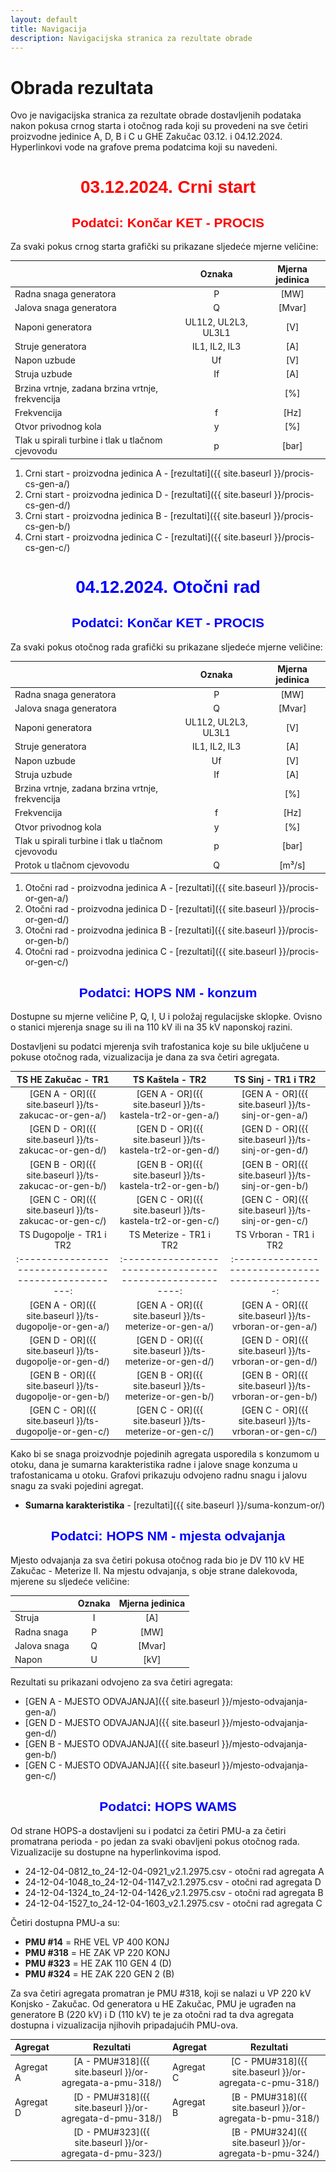 ```yaml
---
layout: default
title: Navigacija
description: Navigacijska stranica za rezultate obrade
---
```


# Obrada rezultata

Ovo je navigacijska stranica za rezultate obrade dostavljenih podataka nakon pokusa
crnog starta i otočnog rada koji su provedeni na sve četiri proizvodne jedinice A, D, B i C u GHE Zakučac
03.12. i 04.12.2024. Hyperlinkovi vode na grafove prema podatcima koji su navedeni. 


<h1 style="text-align: center; font-family: Helvetica; color: red">03.12.2024. Crni start</h1>

<h2 style="text-align: center; font-family: Helvetica; color: red">Podatci: Končar KET - PROCIS</h2>

Za svaki pokus crnog starta grafički su prikazane sljedeće mjerne veličine:

<style scoped>
table {
  font-size: 13px;
}
</style>

|                                                  | Oznaka               |  Mjerna jedinica     |
| :----------------------------------------------  | :------------------: | :------------------: |
| Radna snaga generatora                           | P                    | \[MW\]                |
| Jalova snaga generatora                          | Q                    | \[Mvar\]              |
| Naponi generatora                                | UL1L2, UL2L3, UL3L1  | \[V\]                |
| Struje generatora                                | IL1, IL2, IL3        | \[A\]                |
| Napon uzbude                                     | Uf                   | \[V\]                |
| Struja uzbude                                    | If                   | \[A\]                |
| Brzina vrtnje, zadana brzina vrtnje, frekvencija |                      | \[%\]                |
| Frekvencija                                      | f                    | \[Hz\]                |
| Otvor privodnog kola                             | y                    | \[%]                  |
| Tlak u spirali turbine i tlak u tlačnom cjevovodu| p                    | \[bar\]              |

1. Crni start - proizvodna jedinica A - [rezultati]({{ site.baseurl }}/procis-cs-gen-a/)
2. Crni start - proizvodna jedinica D - [rezultati]({{ site.baseurl }}/procis-cs-gen-d/)
3. Crni start - proizvodna jedinica B - [rezultati]({{ site.baseurl }}/procis-cs-gen-b/)
4. Crni start - proizvodna jedinica C - [rezultati]({{ site.baseurl }}/procis-cs-gen-c/)


<h1 style="text-align: center; font-family: Helvetica; color: blue">04.12.2024. Otočni rad</h1>

<h2 style="text-align: center; font-family: Helvetica; color: blue">Podatci: Končar KET - PROCIS</h2>

Za svaki pokus otočnog rada grafički su prikazane sljedeće mjerne veličine:

|                                                  | Oznaka               |  Mjerna jedinica     |
| :----------------------------------------------  | :------------------: | :------------------: |
| Radna snaga generatora                           | P                    | \[MW\]               |
| Jalova snaga generatora                          | Q                    | \[Mvar\]             |
| Naponi generatora                                | UL1L2, UL2L3, UL3L1  | \[V\]                |
| Struje generatora                                | IL1, IL2, IL3        | \[A\]                |
| Napon uzbude                                     | Uf                   | \[V\]                |
| Struja uzbude                                    | If                   | \[A\]                |
| Brzina vrtnje, zadana brzina vrtnje, frekvencija |                      | \[%\]                |
| Frekvencija                                      | f                    | \[Hz\]               |
| Otvor privodnog kola                             | y                    | \[%]                 |
| Tlak u spirali turbine i tlak u tlačnom cjevovodu| p                    | \[bar\]              |
| Protok u tlačnom cjevovodu                       | Q                    | \[m³/s]              |

1. Otočni rad - proizvodna jedinica A - [rezultati]({{ site.baseurl }}/procis-or-gen-a/)
2. Otočni rad - proizvodna jedinica D - [rezultati]({{ site.baseurl }}/procis-or-gen-d/)
3. Otočni rad - proizvodna jedinica B - [rezultati]({{ site.baseurl }}/procis-or-gen-b/)
4. Otočni rad - proizvodna jedinica C - [rezultati]({{ site.baseurl }}/procis-or-gen-c/)

<h2 style="text-align: center; font-family: Helvetica; color: blue">Podatci: HOPS NM - konzum</h2>

Dostupne su mjerne veličine P, Q, I, U i položaj regulacijske sklopke. 
Ovisno o stanici mjerenja snage su ili na 110 kV ili na 35 kV naponskoj razini.

Dostavljeni su podatci mjerenja svih trafostanica koje su bile uključene u pokuse otočnog rada, vizualizacija je dana za sva četiri agregata.

<style scoped>
table {
  font-size: 14px;
}
</style> 
 
| TS HE Zakučac - TR1                                   |  TS Kaštela - TR2                                         |  TS Sinj - TR1 i TR2                               |
| :---------------------------------------------------: | :-------------------------------------------------------: | :------------------------------------------------: |
| [GEN A - OR]({{ site.baseurl }}/ts-zakucac-or-gen-a/) | [GEN A - OR]({{ site.baseurl }}/ts-kastela-tr2-or-gen-a/) | [GEN A - OR]({{ site.baseurl }}/ts-sinj-or-gen-a/) |
| [GEN D - OR]({{ site.baseurl }}/ts-zakucac-or-gen-d/) | [GEN D - OR]({{ site.baseurl }}/ts-kastela-tr2-or-gen-d/) | [GEN D - OR]({{ site.baseurl }}/ts-sinj-or-gen-d/) |
| [GEN B - OR]({{ site.baseurl }}/ts-zakucac-or-gen-b/) | [GEN B - OR]({{ site.baseurl }}/ts-kastela-tr2-or-gen-b/) | [GEN B - OR]({{ site.baseurl }}/ts-sinj-or-gen-b/) |
| [GEN C - OR]({{ site.baseurl }}/ts-zakucac-or-gen-c/) | [GEN C - OR]({{ site.baseurl }}/ts-kastela-tr2-or-gen-c/) | [GEN C - OR]({{ site.baseurl }}/ts-sinj-or-gen-c/) |
| TS Dugopolje - TR1 i TR2                              |  TS Meterize - TR1 i TR2                                  |  TS Vrboran - TR1 i TR2                            |
| :---------------------------------------------------: | :-------------------------------------------------------: | :------------------------------------------------: |
| [GEN A - OR]({{ site.baseurl }}/ts-dugopolje-or-gen-a/) | [GEN A - OR]({{ site.baseurl }}/ts-meterize-or-gen-a/)  | [GEN A - OR]({{ site.baseurl }}/ts-vrboran-or-gen-a/) |
| [GEN D - OR]({{ site.baseurl }}/ts-dugopolje-or-gen-d/) | [GEN D - OR]({{ site.baseurl }}/ts-meterize-or-gen-d/)  | [GEN D - OR]({{ site.baseurl }}/ts-vrboran-or-gen-d/) |
| [GEN B - OR]({{ site.baseurl }}/ts-dugopolje-or-gen-b/) | [GEN B - OR]({{ site.baseurl }}/ts-meterize-or-gen-b/)  | [GEN B - OR]({{ site.baseurl }}/ts-vrboran-or-gen-b/) |
| [GEN C - OR]({{ site.baseurl }}/ts-dugopolje-or-gen-c/) | [GEN C - OR]({{ site.baseurl }}/ts-meterize-or-gen-c/)  | [GEN C - OR]({{ site.baseurl }}/ts-vrboran-or-gen-c/) |

Kako bi se snaga proizvodnje pojedinih agregata usporedila s konzumom u otoku, 
dana je sumarna karakteristika radne i jalove snage konzuma u trafostanicama u otoku.
Grafovi prikazuju odvojeno radnu snagu i jalovu snagu za svaki pojedini agregat.

* **Sumarna karakteristika** - [rezultati]({{ site.baseurl }}/suma-konzum-or/)

<h2 style="text-align: center; font-family: Helvetica; color: blue">Podatci: HOPS NM - mjesta odvajanja</h2>

Mjesto odvajanja za sva četiri pokusa otočnog rada bio je DV 110 kV HE Zakučac - Meterize II.
Na mjestu odvajanja, s obje strane dalekovoda, mjerene su sljedeće veličine:

|                        | Oznaka               |  Mjerna jedinica     |
| :--------------------  | :------------------: | :------------------: |
| Struja                 | I                    | \[A\]                |
| Radna snaga            | P                    | \[MW\]               |
| Jalova snaga           | Q                    | \[Mvar\]             |
| Napon                  | U                    | \[kV\]               |

Rezultati su prikazani odvojeno za sva četiri agregata:
* [GEN A - MJESTO ODVAJANJA]({{ site.baseurl }}/mjesto-odvajanja-gen-a/)
* [GEN D - MJESTO ODVAJANJA]({{ site.baseurl }}/mjesto-odvajanja-gen-d/)
* [GEN B - MJESTO ODVAJANJA]({{ site.baseurl }}/mjesto-odvajanja-gen-b/)
* [GEN C - MJESTO ODVAJANJA]({{ site.baseurl }}/mjesto-odvajanja-gen-c/)


<h2 style="text-align: center; font-family: Helvetica; color: blue">Podatci: HOPS WAMS</h2>

Od strane HOPS-a dostavljeni su i podatci za četiri PMU-a za četiri promatrana perioda - po 
jedan za svaki obavljeni pokus otočnog rada. Vizualizacije su dostupne na hyperlinkovima ispod.
* 24-12-04-0812_to_24-12-04-0921_v2.1.2975.csv - otočni rad agregata A
* 24-12-04-1048_to_24-12-04-1147_v2.1.2975.csv - otočni rad agregata D
* 24-12-04-1324_to_24-12-04-1426_v2.1.2975.csv - otočni rad agregata B
* 24-12-04-1527_to_24-12-04-1603_v2.1.2975.csv - otočni rad agregata C

Četiri dostupna PMU-a su:
* **PMU #14** = RHE VEL VP 400 KONJ
* **PMU #318** = HE ZAK VP 220 KONJ
* **PMU #323** = HE ZAK 110 GEN 4 (D)
* **PMU #324** = HE ZAK 220 GEN 2 (B)

Za sva četiri agregata promatran je PMU #318, koji se nalazi u VP 220 kV Konjsko - Zakučac.
Od generatora u HE Zakučac, PMU je ugrađen na generatore B (220 kV) i D (110 kV) te je za otočni rad
ta dva agregata dostupna i vizualizacija njihovih pripadajućih PMU-ova.


| Agregat | Rezultati                                                | Agregat | Rezultati                                                |
| :------ |:-------------------------------------------------------: | :------ |:-------------------------------------------------------: | 
|Agregat A| [A - PMU#318]({{ site.baseurl }}/or-agregata-a-pmu-318/) |Agregat C| [C - PMU#318]({{ site.baseurl }}/or-agregata-c-pmu-318/) |
|Agregat D| [D - PMU#318]({{ site.baseurl }}/or-agregata-d-pmu-318/) |Agregat B| [B - PMU#318]({{ site.baseurl }}/or-agregata-b-pmu-318/) |
|         | [D - PMU#323]({{ site.baseurl }}/or-agregata-d-pmu-323/) |         | [B - PMU#324]({{ site.baseurl }}/or-agregata-b-pmu-324/) |


